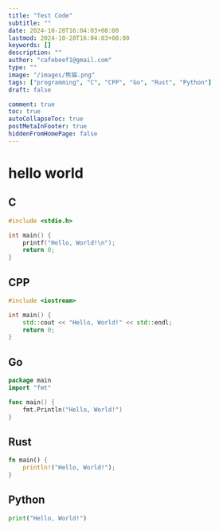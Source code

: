 ```yaml
---
title: "Test Code"
subtitle: ""
date: 2024-10-28T16:04:03+08:00
lastmod: 2024-10-28T16:04:03+08:00
keywords: []
description: ""
author: "cafebeef1@gmail.com"
type: ""
image: "/images/熊猫.png"
tags: ["programming", "C", "CPP", "Go", "Rust", "Python"]
draft: false

comment: true
toc: true
autoCollapseToc: true
postMetaInFooter: true
hiddenFromHomePage: false
---
```


# hello world
## C
```C
#include <stdio.h>

int main() {
    printf("Hello, World!\n");
    return 0;
}
```

## CPP
```CPP
#include <iostream>

int main() {
    std::cout << "Hello, World!" << std::endl;
    return 0;
}
```

## Go
```Go
package main
import "fmt"

func main() {
    fmt.Println("Hello, World!")
}
```

## Rust
```Rust
fn main() {
    println!("Hello, World!");
}
```

## Python
```Python
print("Hello, World!")
```